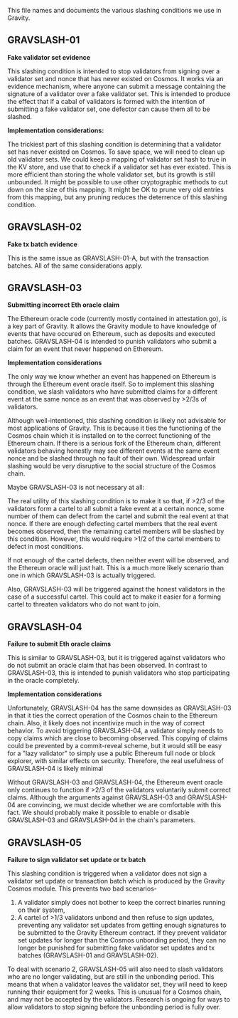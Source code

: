 This file names and documents the various slashing conditions we use in Gravity.

## GRAVSLASH-01

**Fake validator set evidence**

This slashing condition is intended to stop validators from signing over a validator set and nonce that has never existed on Cosmos. It works via an evidence mechanism, where anyone can submit a message containing the signature of a validator over a fake validator set. This is intended to produce the effect that if a cabal of validators is formed with the intention of submitting a fake validator set, one defector can cause them all to be slashed.

**Implementation considerations:**

The trickiest part of this slashing condition is determining that a validator set has never existed on Cosmos. To save space, we will need to clean up old validator sets. We could keep a mapping of validator set hash to true in the KV store, and use that to check if a validator set has ever existed. This is more efficient than storing the whole validator set, but its growth is still unbounded. It might be possible to use other cryptographic methods to cut down on the size of this mapping. It might be OK to prune very old entries from this mapping, but any pruning reduces the deterrence of this slashing condition.

## GRAVSLASH-02

**Fake tx batch evidence**

This is the same issue as GRAVSLASH-01-A, but with the transaction batches. All of the same considerations apply.

## GRAVSLASH-03

**Submitting incorrect Eth oracle claim**

The Ethereum oracle code (currently mostly contained in attestation.go), is a key part of Gravity. It allows the Gravity module to have knowledge of events that have occured on Ethereum, such as deposits and executed batches. GRAVSLASH-04 is intended to punish validators who submit a claim for an event that never happened on Ethereum.

**Implementation considerations**

The only way we know whether an event has happened on Ethereum is through the Ethereum event oracle itself. So to implement this slashing condition, we slash validators who have submitted claims for a different event at the same nonce as an event that was observed by >2/3s of validators.

Although well-intentioned, this slashing condition is likely not advisable for most applications of Gravity. This is because it ties the functioning of the Cosmos chain which it is installed on to the correct functioning of the Ethereum chain. If there is a serious fork of the Ethereum chain, different validators behaving honestly may see different events at the same event nonce and be slashed through no fault of their own. Widespread unfair slashing would be very disruptive to the social structure of the Cosmos chain.

Maybe GRAVSLASH-03 is not necessary at all:

The real utility of this slashing condition is to make it so that, if >2/3 of the validators form a cartel to all submit a fake event at a certain nonce, some number of them can defect from the cartel and submit the real event at that nonce. If there are enough defecting cartel members that the real event becomes observed, then the remaining cartel members will be slashed by this condition. However, this would require >1/2 of the cartel members to defect in most conditions. 

If not enough of the cartel defects, then neither event will be observed, and the Ethereum oracle will just halt. This is a much more likely scenario than one in which GRAVSLASH-03 is actually triggered.

Also, GRAVSLASH-03 will be triggered against the honest validators in the case of a successful cartel. This could act to make it easier for a forming cartel to threaten validators who do not want to join.

## GRAVSLASH-04

**Failure to submit Eth oracle claims**

This is similar to GRAVSLASH-03, but it is triggered against validators who do not submit an oracle claim that has been observed. In contrast to GRAVSLASH-03, this is intended to punish validators who stop participating in the oracle completely. 

**Implementation considerations**

Unfortunately, GRAVSLASH-04 has the same downsides as GRAVSLASH-03 in that it ties the correct operation of the Cosmos chain to the Ethereum chain. Also, it likely does not incentivize much in the way of correct behavior. To avoid triggering GRAVSLASH-04, a validator simply needs to copy claims which are close to becoming observed. This copying of claims could be prevented by a commit-reveal scheme, but it would still be easy for a "lazy validator" to simply use a public Ethereum full node or block explorer, with similar effects on security. Therefore, the real usefulness of GRAVSLASH-04 is likely minimal

Without GRAVSLASH-03 and GRAVSLASH-04, the Ethereum event oracle only continues to function if >2/3 of the validators voluntarily submit correct claims. Although the arguments against GRAVSLASH-03 and GRAVSLASH-04 are convincing, we must decide whether we are comfortable with this fact. We should probably make it possible to enable or disable GRAVSLASH-03 and GRAVSLASH-04 in the chain's parameters.

## GRAVSLASH-05

**Failure to sign validator set update or tx batch**

This slashing condition is triggered when a validator does not sign a validator set update or transaction batch which is produced by the Gravity Cosmos module. This prevents two bad scenarios- 

1. A validator simply does not bother to keep the correct binaries running on their system,
2. A cartel of >1/3 validators unbond and then refuse to sign updates, preventing any validator set updates from getting enough signatures to be submitted to the Gravity Ethereum contract. If they prevent validator set updates for longer than the Cosmos unbonding period, they can no longer be punished for submitting fake validator set updates and tx batches (GRAVSLASH-01 and GRAVSLASH-02). 

To deal with scenario 2, GRAVSLASH-05 will also need to slash validators who are no longer validating, but are still in the unbonding period. This means that when a validator leaves the validator set, they will need to keep running their equipment for 2 weeks. This is unusual for a Cosmos chain, and may not be accepted by the validators. Research is ongoing for ways to allow validators to stop signing before the unbonding period is fully over.